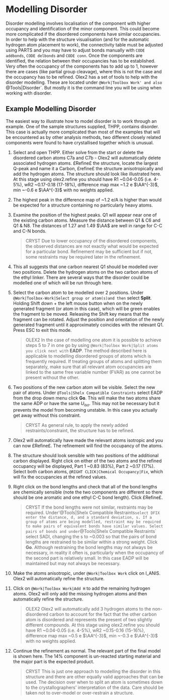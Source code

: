 # Modelling Disorder
Disorder modelling involves localisation of the component with higher occupancy and identification of the minor component. This could become more complicated if the disordered components have similar occupancies. In order to help with the structure visualisation (and for the automatic hydrogen atom placement to work), the connectivity table must be adjusted using PARTS and you may have to adjust bonds manually with `CODE addbonds`, `CODE delbonds` and `CODE conn`.
Once the components are identified, the relation between their occupancies has to be established. Very often the occupancy of the components has to add up to 1, however there are cases (like partial group cleavage), where this is not the case and the occupancy has to be refined.
Olex2 has a set of tools to help with the disorder modelling. These are located under `@Work|Toolbox Work' and also `@Tools|Disorder`. But mostly it is the command line you will be using when working with disorder.

## Example Modelling Disorder
The easiest way to illustrate how to model disorder is to work through an example. One of the sample structures supplied, THPP, contains disorder. This case is actually more complicated than most of the examples that will be encountered as by other analysis methods, two different closely related components were found to have crystallised together which is unusual. 

1.	Select and open THPP. Either solve from the start or delete the disordered carbon atoms C7a and C7b - Olex2 will automatically delete associated hydrogen atoms. £Refine£ the structure, locate the largest Q-peak and name it a Carbon, £refine£ the structure anisotropically and add the hydrogen atoms. The structure should look like illustrated here. At this stage using olex2.refine you should have R1 ~0.04-0.05 (i.e. 4-5%), wR2 ~0.17-0.18 (17-18%), difference map max ~1.2 e $\AA^{-3}$, min ~-0.6 e $\AA^{-3}$ with no weights applied.
2.	The highest peak in the difference map of ~1.2 e/A is higher than would be expected for a structure containing no particularly heavy atoms. 
3.	Examine the position of the highest peaks. Q1 will appear near one of the existing carbon atoms. Measure the distance between Q1 & C6 and Q1 & N8. The distances of 1.27 and 1.49 $\AA$ are well in range for C-C and C-N bonds.

	>CRYST Due to lower occupancy of the disordered components, the observed distances are not exactly what would be expected for a particular bond. Refinement may be sufficient but if not, some restraints may be required later in the refinement.

4.	This all suggests that one carbon nearest Q1 should be modelled over two positions. Delete the hydrogen atoms on the two carbon atoms of the ethyl linker. There are several ways that the disorder could be modelled one of which will be run through here.
5.	Select the carbon atom to be modelled over 2 positions. Under `@Work|Toolbox-Work|Select group or atom(s)and then` select **Split**. Holding Shift down + the left mouse button when on the newly generated fragment (or atom in this case), which will be green enables the fragment to be moved. Releasing the Shift key means that the fragment can be rotated. Adjust the position and orientation of the newly generated fragment until it approximately coincides with the relevant Q1. Press ESC to exit this mode.
     
	>OLEX2 In the case of modelling one atom it is possible to achieve steps 5 to 7 in one go by using `@Work|Toolbox Work|Split atoms you click next with` **EADP**. The method described here is applicable to modelling disordered groups of atoms which is frequently required. If treating groups of atoms and splitting them separately, make sure that all relevant atom occupancies are linked to the same free variable number (FVAR) as one cannot be present without the other.

6.	Two positions of the new carbon atom will be visible. Select the new pair of atoms. Under `@Tools|Shelx Compatible Constraints` select EADP from the drop down menu click **Go**. This will make the two atoms share the same ADP or have the same $U_{iso}$. This may not be necessary but it prevents the model from becoming unstable. In this case you actually get away without this constraint. 

	>CRYST As general rule, to apply the newly added restraints/constraint, the structure has to be refined.

7.	Olex2 will automatically have made the relevant atoms isotropic and you can now £Refine£. The refinement will find the occupancy of the atoms.
8.	The structure should look sensible with two positions of the additional carbon displayed. Right click on either of the two atoms and the refined occupancy will be displayed, Part 1 ~0.83 (83%), Part 2 ~0.17 (17%). Select both carbon atoms, `@RIGHT CLICK|Chemical Occupancy|Fix`, which will fix the occupancies at the refined values.
9.	Right click on the bond lengths and check that all of the bond lengths are chemically sensible (note the two components are different so there should be one aromatic and one ethyl C-C bond length). Click £Refine£.

	>CRYST If the bond lengths were not similar, restraints may be required. Under'@Tools|Shelx Compatible Restraints` select DFIX enter the distance, d, and a standard deviation, s. If a group of atoms are being modelled, restraint may be required to make pairs of equivalent bonds have similar values. Select pairs of bonds and under `@Tools|Shelx Compatible Restraints` select SADI, changing the s to ~0.003 so that the pairs of bond lengths are restrained to be similar within a strong weight. Click **Go**. Although restraining the bond lengths may not always be necessary, in reality it often is, particularly when the occupancy of the second part is relatively small. In this case EADP will be maintained but may not always be necessary.

10.	Make the atoms anisotropic, under `@Work|Toolbox Work` click on I_ANIS. Olex2 will automatically refine the structure.
11.	Click on `@Work|Toolbox Work|Add H` to add the remaining hydrogen atoms. Olex2 will only add the missing hydrogen atoms and then automatically refine the structure.

	>OLEX2 Olex2 will automatically add 3 hydrogen atoms to the non-disordered carbon to account for the fact that the other carbon atom is disordered and represents the present of two slightly different compounds. At this stage using olex2.refine you should have R1 ~0.04-0.05 (i.e. 4-5%), wR2 ~0.15-0.16 (15-16%), difference map max ~0.5 e $\AA^{-3}$, min ~-0.3 e $\AA^{-3}$ with no weights applied.

12.	Continue the refinement as normal. The relevant part of the final model is shown here. The 14% component is un-reacted starting material and the major part is the expected product.

	>CRYST This is just one approach to modelling the disorder in this structure and there are other equally valid approaches that can be used. The decision over when to split an atom is sometimes down to the crystallographers' interpretation of the data. Care should be taken not to over-model or over-restrain a structure.

